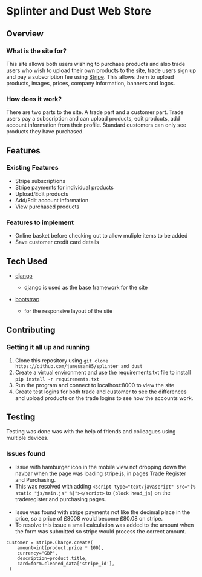 # Splinter and Dust Web Store

## Overview

### What is the site for?

This site allows both users wishing to purchase products and also trade users who wish to upload their own products to the site, trade users sign up and pay a subscription fee using [Stripe](https://stripe.com/gb). This allows them to upload products, images, prices, company information, banners and logos.

### How does it work?

There are two parts to the site. A trade part and a customer part. Trade users pay a subscription and can upload products, edit prodcuts, add account information from their profile. Standard customers can only see products they have purchased.


## Features

### Existing Features
- Stripe subscriptions
- Stripe payments for individual products
- Upload/Edit products
- Add/Edit account information
- View purchased products

### Features to implement
- Online basket before checking out to allow muliple items to be added
- Save customer credit card details

## Tech Used
- [django](https://www.djangoproject.com/)
	- django is used as the base framework for the site

- [bootstrap](http://getbootstrap.com/)
	- for the responsive layout of the site


## Contributing


### Getting it all up and running
1. Clone this repository using ```git clone https://github.com/jamessan85/splinter_and_dust```
2. Create a virtual environment and use the requirements.txt file to install ```pip install -r requirements.txt```
3. Run the program and connect to localhost:8000 to view the site
4. Create test logins for both trade and customer to see the differences and upload products on the trade logins to see how the accounts work.

## Testing
Testing was done was with the help of friends and colleagues using multiple devices. 
 
### Issues found

- Issue with hamburger icon in the mobile view not dropping down the navbar when the page was loading stripe.js, in pages Trade Register and Purchasing. 
- This was resolved with adding ```<script type="text/javascript" src="{% static "js/main.js" %}"></script>``` to `{block head_js}` on the traderegister and purchasing pages. 
<br><br>
- Issue was found with stripe payments not like the decimal place in the price, so a price of £8008 would become £80.08 on stripe.
- To resolve this issue a small calculation was added to the amount when the form was submitted so stripe would process the correct amount. 
```
customer = stripe.Charge.create(
    amount=int(product.price * 100),
    currency="GBP",
    description=product.title,
    card=form.cleaned_data['stripe_id'],
 )
 ```
